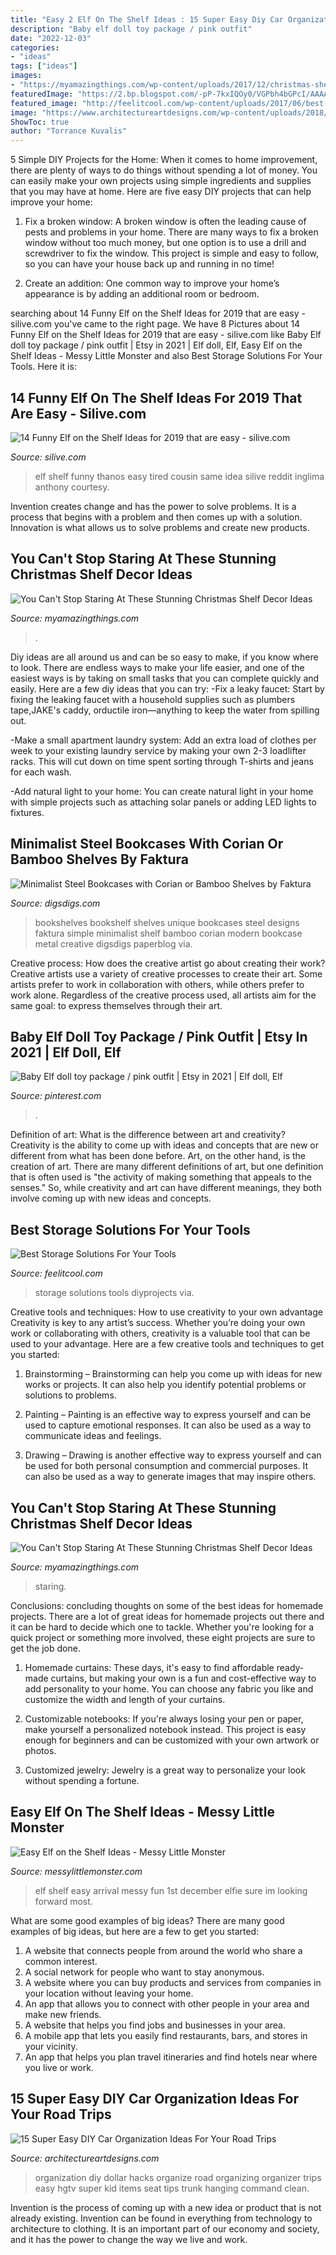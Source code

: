 ```yaml
---
title: "Easy 2 Elf On The Shelf Ideas : 15 Super Easy Diy Car Organization Ideas For Your Road Trips"
description: "Baby elf doll toy package / pink outfit"
date: "2022-12-03"
categories:
- "ideas"
tags: ["ideas"]
images:
- "https://myamazingthings.com/wp-content/uploads/2017/12/christmas-shelf-decor-3-.jpg"
featuredImage: "https://2.bp.blogspot.com/-pP-7kxIQOy0/VGPbh4bGPcI/AAAAAAAABFk/JH7WeOQL_Rk/s1600/1500975_10151925407443089_1180067593_o.jpg"
featured_image: "http://feelitcool.com/wp-content/uploads/2017/06/best-storage-solutions-for-your-tools3.jpg"
image: "https://www.architectureartdesigns.com/wp-content/uploads/2018/08/15-Super-Easy-DIY-Car-Organization-Ideas-For-Your-Roadtrips-11.jpg"
ShowToc: true
author: "Torrance Kuvalis"
---
```



5 Simple DIY Projects for the Home:
When it comes to home improvement, there are plenty of ways to do things without spending a lot of money. You can easily make your own projects using simple ingredients and supplies that you may have at home. Here are five easy DIY projects that can help improve your home: 
1. Fix a broken window: A broken window is often the leading cause of pests and problems in your home. There are many ways to fix a broken window without too much money, but one option is to use a drill and screwdriver to fix the window. This project is simple and easy to follow, so you can have your house back up and running in no time!

2. Create an addition: One common way to improve your home’s appearance is by adding an additional room or bedroom.

	

		
searching about 14 Funny Elf on the Shelf Ideas for 2019 that are easy - silive.com you've came to the right page. We have 8 Pictures about 14 Funny Elf on the Shelf Ideas for 2019 that are easy - silive.com like Baby Elf doll toy package / pink outfit | Etsy in 2021 | Elf doll, Elf, Easy Elf on the Shelf Ideas - Messy Little Monster and also Best Storage Solutions For Your Tools. Here it is:
		
    
## 14 Funny Elf On The Shelf Ideas For 2019 That Are Easy - Silive.com

<img loading=lazy src="https://www.silive.com/resizer/zv4yrNC6Uou2VH4djsw9ft_czKM=/450x0/smart/arc-anglerfish-arc2-prod-advancelocal.s3.amazonaws.com/public/JTWTL5CGLZHELL2GRSYK2Y542Q.jpg" onerror="this.onerror=null;this.src='https://tse3.mm.bing.net/th?id=OIP.qVqaPOajoBLmnp3dgumbiAAAAA&amp;pid=15.1';" alt="14 Funny Elf on the Shelf Ideas for 2019 that are easy - silive.com">

_Source: silive.com_

>elf shelf funny thanos easy tired cousin same idea silive reddit inglima anthony courtesy. 

	

Invention creates change and has the power to solve problems. It is a process that begins with a problem and then comes up with a solution. Innovation is what allows us to solve problems and create new products.

    
## You Can&#039;t Stop Staring At These Stunning Christmas Shelf Decor Ideas

<img loading=lazy src="https://myamazingthings.com/wp-content/uploads/2017/12/christmas-shelf-decor-5-.jpg" onerror="this.onerror=null;this.src='https://tse3.mm.bing.net/th?id=OIP.BNe1PQmjJ3u4dWrWIUaw_AHaKt&amp;pid=15.1';" alt="You Can&#039;t Stop Staring At These Stunning Christmas Shelf Decor Ideas">

_Source: myamazingthings.com_

>. 

	

Diy ideas are all around us and can be so easy to make, if you know where to look.
There are endless ways to make your life easier, and one of the easiest ways is by taking on small tasks that you can complete quickly and easily. Here are a few diy ideas that you can try:
-Fix a leaky faucet: Start by fixing the leaking faucet with a household supplies such as plumbers tape,JAKE's caddy, orductile iron—anything to keep the water from spilling out.

-Make a small apartment laundry system: Add an extra load of clothes per week to your existing laundry service by making your own 2-3 loadlifter racks. This will cut down on time spent sorting through T-shirts and jeans for each wash.

-Add natural light to your home: You can create natural light in your home with simple projects such as attaching solar panels or adding LED lights to fixtures.

    
## Minimalist Steel Bookcases With Corian Or Bamboo Shelves By Faktura

<img loading=lazy src="https://www.digsdigs.com/photos/steel-bookcases-4.jpg" onerror="this.onerror=null;this.src='https://tse3.mm.bing.net/th?id=OIP.6Wg2_Y0Iw1_AbQdILGGcMAHaNr&amp;pid=15.1';" alt="Minimalist Steel Bookcases with Corian or Bamboo Shelves by Faktura">

_Source: digsdigs.com_

>bookshelves bookshelf shelves unique bookcases steel designs faktura simple minimalist shelf bamboo corian modern bookcase metal creative digsdigs paperblog via. 

	

Creative process: How does the creative artist go about creating their work?
Creative artists use a variety of creative processes to create their art. Some artists prefer to work in collaboration with others, while others prefer to work alone. Regardless of the creative process used, all artists aim for the same goal: to express themselves through their art.

    
## Baby Elf Doll Toy Package / Pink Outfit | Etsy In 2021 | Elf Doll, Elf

<img loading=lazy src="https://i.pinimg.com/736x/32/d1/8a/32d18acbcb95fb300058add9f7ee9a36.jpg" onerror="this.onerror=null;this.src='https://tse1.mm.bing.net/th?id=OIP.4FNar0S6_JNfhpBBLNdf0gHaLJ&amp;pid=15.1';" alt="Baby Elf doll toy package / pink outfit | Etsy in 2021 | Elf doll, Elf">

_Source: pinterest.com_

>. 

	

Definition of art: What is the difference between art and creativity?
Creativity is the ability to come up with ideas and concepts that are new or different from what has been done before. Art, on the other hand, is the creation of art. There are many different definitions of art, but one definition that is often used is "the activity of making something that appeals to the senses." So, while creativity and art can have different meanings, they both involve coming up with new ideas and concepts.

    
## Best Storage Solutions For Your Tools

<img loading=lazy src="http://feelitcool.com/wp-content/uploads/2017/06/best-storage-solutions-for-your-tools3.jpg" onerror="this.onerror=null;this.src='https://tse1.mm.bing.net/th?id=OIP.LSh0Nc4XpXBWkQ2LDe0LcgHaNJ&amp;pid=15.1';" alt="Best Storage Solutions For Your Tools">

_Source: feelitcool.com_

>storage solutions tools diyprojects via. 

	

Creative tools and techniques: How to use creativity to your own advantage
Creativity is key to any artist’s success. Whether you’re doing your own work or collaborating with others, creativity is a valuable tool that can be used to your advantage. Here are a few creative tools and techniques to get you started:
1. Brainstorming – Brainstorming can help you come up with ideas for new works or projects. It can also help you identify potential problems or solutions to problems.

2. Painting – Painting is an effective way to express yourself and can be used to capture emotional responses. It can also be used as a way to communicate ideas and feelings.

3. Drawing – Drawing is another effective way to express yourself and can be used for both personal consumption and commercial purposes. It can also be used as a way to generate images that may inspire others.


    
## You Can&#039;t Stop Staring At These Stunning Christmas Shelf Decor Ideas

<img loading=lazy src="https://myamazingthings.com/wp-content/uploads/2017/12/christmas-shelf-decor-3-.jpg" onerror="this.onerror=null;this.src='https://tse1.mm.bing.net/th?id=OIP.NTDYbDqkbJcmVIQpa7wydwHaLH&amp;pid=15.1';" alt="You Can&#039;t Stop Staring At These Stunning Christmas Shelf Decor Ideas">

_Source: myamazingthings.com_

>staring. 

	

Conclusions: concluding thoughts on some of the best ideas for homemade projects.
There are a lot of great ideas for homemade projects out there and it can be hard to decide which one to tackle. Whether you're looking for a quick project or something more involved, these eight projects are sure to get the job done. 
1. Homemade curtains: These days, it's easy to find affordable ready-made curtains, but making your own is a fun and cost-effective way to add personality to your home. You can choose any fabric you like and customize the width and length of your curtains.

2. Customizable notebooks: If you're always losing your pen or paper, make yourself a personalized notebook instead. This project is easy enough for beginners and can be customized with your own artwork or photos.

3. Customized jewelry: Jewelry is a great way to personalize your look without spending a fortune.

    
## Easy Elf On The Shelf Ideas - Messy Little Monster

<img loading=lazy src="https://2.bp.blogspot.com/-pP-7kxIQOy0/VGPbh4bGPcI/AAAAAAAABFk/JH7WeOQL_Rk/s1600/1500975_10151925407443089_1180067593_o.jpg" onerror="this.onerror=null;this.src='https://tse1.mm.bing.net/th?id=OIP.pcL_-hWkR_cXJtW53ak1KwHaJ4&amp;pid=15.1';" alt="Easy Elf on the Shelf Ideas - Messy Little Monster">

_Source: messylittlemonster.com_

>elf shelf easy arrival messy fun 1st december elfie sure im looking forward most. 

	

What are some good examples of big ideas?
There are many good examples of big ideas, but here are a few to get you started:
1. A website that connects people from around the world who share a common interest. 
2. A social network for people who want to stay anonymous. 
3. A website where you can buy products and services from companies in your location without leaving your home. 
4. An app that allows you to connect with other people in your area and make new friends. 
5. A website that helps you find jobs and businesses in your area. 
6. A mobile app that lets you easily find restaurants, bars, and stores in your vicinity. 
7. An app that helps you plan travel itineraries and find hotels near where you live or work.

    
## 15 Super Easy DIY Car Organization Ideas For Your Road Trips

<img loading=lazy src="https://www.architectureartdesigns.com/wp-content/uploads/2018/08/15-Super-Easy-DIY-Car-Organization-Ideas-For-Your-Roadtrips-11.jpg" onerror="this.onerror=null;this.src='https://tse4.mm.bing.net/th?id=OIP.nTmhqLtGs32wGEoyPObnNAHaLG&amp;pid=15.1';" alt="15 Super Easy DIY Car Organization Ideas For Your Road Trips">

_Source: architectureartdesigns.com_

>organization diy dollar hacks organize road organizing organizer trips easy hgtv super kid items seat tips trunk hanging command clean. 

	

Invention is the process of coming up with a new idea or product that is not already existing. Invention can be found in everything from technology to architecture to clothing. It is an important part of our economy and society, and it has the power to change the way we live and work.

